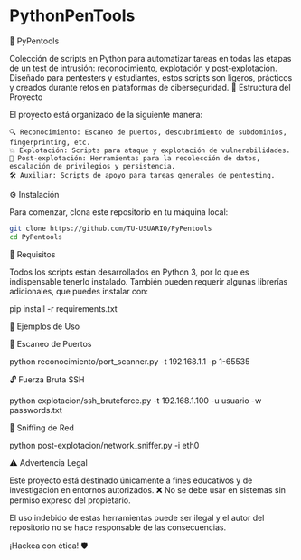 # PythonPenTools
🐍 PyPentools

Colección de scripts en Python para automatizar tareas en todas las etapas de un test de intrusión: reconocimiento, explotación y post-explotación.
Diseñado para pentesters y estudiantes, estos scripts son ligeros, prácticos y creados durante retos en plataformas de ciberseguridad.
📁 Estructura del Proyecto

El proyecto está organizado de la siguiente manera:

    🔍 Reconocimiento: Escaneo de puertos, descubrimiento de subdominios, fingerprinting, etc.
    💥 Explotación: Scripts para ataque y explotación de vulnerabilidades.
    🔐 Post-explotación: Herramientas para la recolección de datos, escalación de privilegios y persistencia.
    🛠️ Auxiliar: Scripts de apoyo para tareas generales de pentesting.

⚙️ Instalación

Para comenzar, clona este repositorio en tu máquina local:

```bash
git clone https://github.com/TU-USUARIO/PyPentools
cd PyPentools
```

📌 Requisitos

Todos los scripts están desarrollados en Python 3, por lo que es indispensable tenerlo instalado. También pueden requerir algunas librerías adicionales, que puedes instalar con:

pip install -r requirements.txt

🎯 Ejemplos de Uso

📡 Escaneo de Puertos

python reconocimiento/port_scanner.py -t 192.168.1.1 -p 1-65535

🔓 Fuerza Bruta SSH

python explotacion/ssh_bruteforce.py -t 192.168.1.100 -u usuario -w passwords.txt

📶 Sniffing de Red

python post-explotacion/network_sniffer.py -i eth0

⚠️ Advertencia Legal

Este proyecto está destinado únicamente a fines educativos y de investigación en entornos autorizados.
❌ No se debe usar en sistemas sin permiso expreso del propietario.

El uso indebido de estas herramientas puede ser ilegal y el autor del repositorio no se hace responsable de las consecuencias.

¡Hackea con ética! 🛡️
